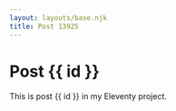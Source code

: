 ```yaml
---
layout: layouts/base.njk
title: Post 13925
---
```


# Post {{ id }}

This is post {{ id }} in my Eleventy project.
